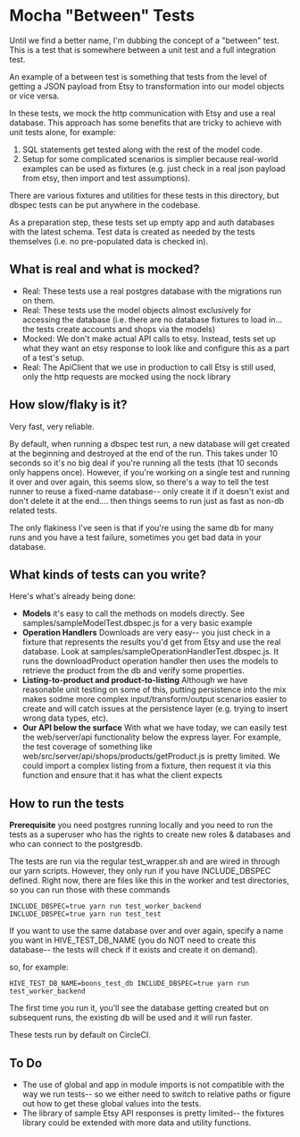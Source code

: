 # Mocha "Between" Tests

Until we find a better name, I'm dubbing the concept of a "between" test. This is a test that is somewhere between a unit test
and a full integration test.

An example of a between test is something that tests from the level of getting a JSON payload from Etsy to transformation into
our model objects or vice versa.

In these tests, we mock the http communication with Etsy and use a real database. This approach has some benefits that are
tricky to achieve with unit tests alone, for example:

1. SQL statements get tested along with the rest of the model code.
2. Setup for some complicated scenarios is simplier because real-world examples can be used as fixtures (e.g. just check in a real
json payload from etsy, then import and test assumptions).

There are various fixtures and utilities for these tests in this directory, but dbspec tests can be put anywhere in the
codebase.

As a preparation step, these tests set up empty app and auth databases with the latest schema. Test data is created as
needed by the tests themselves (i.e. no pre-populated data is checked in).

## What is real and what is mocked?

* Real: These tests use a real postgres database with the migrations run on them.
* Real: These tests use the model objects almost exclusively for accessing the database (i.e. there
are no database fixtures to load in... the tests create accounts and shops via the models)
* Mocked: We don't make actual API calls to etsy. Instead, tests set up what they want an etsy response
to look like and configure this as a part of a test's setup.
* Real: The ApiClient that we use in production to call Etsy is still used, only the http requests
are mocked using the nock library

## How slow/flaky is it?

Very fast, very reliable.

By default, when running a dbspec test run, a new database will get created at the beginning and destroyed at the end
of the run. This takes under 10 seconds so it's no big deal if you're running all the tests (that 10 seconds only happens once).
However, if you're working on a single test and running it over and over again, this seems slow, so there's a way
to tell the test runner to reuse a fixed-name database-- only create it if it doesn't exist and don't delete it
at the end.... then things seems to run just as fast as non-db related tests.

The only flakiness I've seen is that if you're using the same db for many runs and you have a test failure, sometimes
you get bad data in your database.


## What kinds of tests can you write?

Here's what's already being done:
* **Models** it's easy to call the methods on models directly. See samples/sampleModelTest.dbspec.js for a
very basic example
* **Operation Handlers** Downloads are very easy-- you just check in a fixture that represents the results you'd
get from Etsy and use the real database. Look at samples/sampleOperationHandlerTest.dbspec.js.  It runs the
downloadProduct operation handler then uses the models to retrieve the product from the db and verify some properties.
* **Listing-to-product and product-to-listing** Although we have reasonable unit testing on some of this, putting
persistence into the mix makes sodme more complex input/transform/output scenarios easier to create and will catch
issues at the persistence layer (e.g. trying to insert wrong data types, etc).
* **Our API below the surface** With what we have today, we can easily test the web/server/api functionality below the express layer. For example, the test coverage
of something like web/src/server/api/shops/products/getProduct.js is pretty limited. We could import a complex listing from
a fixture, then request it via this function and ensure that it has what the client expects


## How to run the tests
**Prerequisite** you need postgres running locally and you need to run the tests as a superuser who has the
rights to create new roles & databases and who can connect to the postgresdb.

The tests are run via the regular test_wrapper.sh and are wired in through our yarn
scripts. However, they only run if you have INCLUDE_DBSPEC defined. Right now, there
are files like this in the worker and test directories, so you can run those with these
commands

    INCLUDE_DBSPEC=true yarn run test_worker_backend
    INCLUDE_DBSPEC=true yarn run test_test

If you want to use the same database over and over again, specify a name you want in HIVE_TEST_DB_NAME
(you do NOT need to create this database-- the tests will check if it exists and create it on demand).

so, for example:

    HIVE_TEST_DB_NAME=boons_test_db INCLUDE_DBSPEC=true yarn run test_worker_backend

The first time you run it, you'll see the database getting created but on subsequent runs, the existing db will
be used and it will run faster.

These tests run by default on CircleCI.

## To Do
* The use of global and app in module imports is not compatible with the way we run
tests-- so we either need to switch to relative paths or figure out how to get these global
values into the tests.
* The library of sample Etsy API responses is pretty limited-- the fixtures library could be extended
with more data and utility functions.
